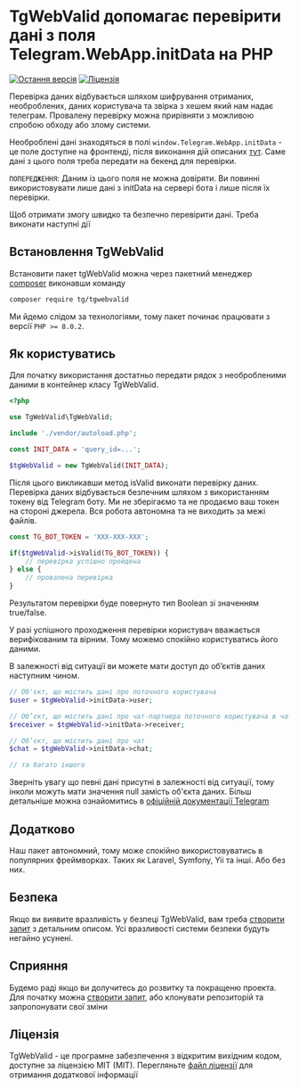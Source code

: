 # TgWebValid допомагає перевірити дані з поля Telegram.WebApp.initData на PHP
[![Остання версія](https://img.shields.io/packagist/v/tg/tgWebValid)](https://packagist.org/packages/tg/tgwebvalid)
[![Ліцензія](https://img.shields.io/packagist/l/tg/tgwebvalid)](https://packagist.org/packages/tg/tgwebvalid)

Перевірка даних відбувається шляхом шифрування отриманих, необроблених, даних користувача та звірка з хешем який нам надає телеграм. Провалену перевірку можна прирівняти з можливою спробою обходу або злому системи.

Необроблені дані знаходяться в полі `window.Telegram.WebApp.initData` - це поле доступне на фронтенді, після виконання дій описаних [тут](https://core.telegram.org/bots/webapps#initializing-web-apps). Саме дані з цього поля треба передати на бекенд для перевірки.

`ПОПЕРЕДЖЕННЯ`: Даним із цього поля не можна довіряти. Ви повинні використовувати лише дані з initData на сервері бота і лише після їх перевірки.

Щоб отримати змогу швидко та безпечно перевірити дані. Треба виконати наступні дії

## Встановлення TgWebValid
Встановити пакет tgWebValid можна через пакетний менеджер [composer](https://getcomposer.org/) виконавши команду 
```bash
composer require tg/tgwebvalid
```
Ми йдемо слідом за технологіями, тому пакет починає працювати з версії `PHP >= 8.0.2`.

## Як користуватись
Для початку використання достатньо передати рядок з необробленими даними в контейнер класу TgWebValid.

```php
<?php

use TgWebValid\TgWebValid;

include './vendor/autoload.php';

const INIT_DATA = 'query_id=...';

$tgWebValid = new TgWebValid(INIT_DATA);

```

Після цього викликавши метод isValid виконати перевірку даних. Перевірка даних відбувається безпечним шляхом з використанням токену від Telegram боту. Ми не зберігаємо та не продаємо ваш токен на стороні джерела. Вся робота автономна та не виходить за межі файлів.

```php
const TG_BOT_TOKEN = 'XXX-XXX-XXX';

if($tgWebValid->isValid(TG_BOT_TOKEN)) {
    // перевірка успішно пройдена
} else {
    // провалена перевірка
}
```

Результатом перевірки буде повернуто тип Boolean зі значенням true/false.

У разі успішного проходження перевірки користувач вважається верифікованим та вірним. Тому можемо спокійно користуватись його даними.

В залежності від ситуації ви можете мати доступ до об’єктів даних наступним чином.
```php
// Об'єкт, що містить дані про поточного користувача
$user = $tgWebValid->initData->user;

// Об’єкт, що містить дані про чат-партнера поточного користувача в чаті
$receiver = $tgWebValid->initData->receiver;

// Об’єкт, що містить дані про чат
$chat = $tgWebValid->initData->chat;

// та багато іншого
```
Зверніть увагу що певні дані присутні в залежності від ситуації, тому інколи можуть мати значення null замість об'єкта даних. Більш детальніше можна ознайомитись в [офіційній документації Telegram](https://core.telegram.org/bots/webapps#webappinitdata)

## Додатково
Наш пакет автономний, тому може спокійно використовуватись в популярних фреймворках. Таких як Laravel, Symfony, Yii та інші. Або без них.

## Безпека
Якщо ви виявите вразливість у безпеці TgWebValid, вам треба [створити запит](https://github.com/CrazyTapok-bit/tgWebValid/issues) з детальним описом. Усі вразливості системи безпеки будуть негайно усунені.

## Сприяння
Будемо раді якщо ви долучитесь до розвитку та покращеню проекта. Для початку можна [створити запит](https://github.com/CrazyTapok-bit/tgWebValid/issues), або клонувати репозиторій та запропонувати свої зміни

## Ліцензія
TgWebValid - це програмне забезпечення з відкритим вихідним кодом, доступне за ліцензією MIT (MIT). Перегляньте [файл ліцензії](LICENSE) для отримання додаткової інформації
